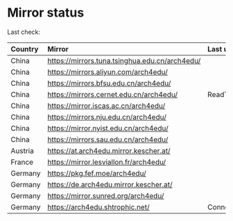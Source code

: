 <script src="./time.js"></script>
# Mirror status
Last check: <script type="text/javascript">localize(1752673305.1234744);</script>

|Country|Mirror|Last update|
|:------|:-----|:----------|
|China|https://mirrors.tuna.tsinghua.edu.cn/arch4edu/|<script type="text/javascript">localize(1752648645);</script>|
|China|https://mirrors.aliyun.com/arch4edu/|<script type="text/javascript">localize(1752648645);</script>|
|China|https://mirrors.bfsu.edu.cn/arch4edu/|<script type="text/javascript">localize(1752605421);</script>|
|China|https://mirrors.cernet.edu.cn/arch4edu/|ReadTimeout|
|China|https://mirror.iscas.ac.cn/arch4edu/|<script type="text/javascript">localize(1752605421);</script>|
|China|https://mirrors.nju.edu.cn/arch4edu/|<script type="text/javascript">localize(1752562191);</script>|
|China|https://mirror.nyist.edu.cn/arch4edu/|<script type="text/javascript">localize(1752605421);</script>|
|China|https://mirrors.sau.edu.cn/arch4edu/|<script type="text/javascript">localize(1752259981);</script>|
|Austria|https://at.arch4edu.mirror.kescher.at/|<script type="text/javascript">localize(1752648645);</script>|
|France|https://mirror.lesviallon.fr/arch4edu/|<script type="text/javascript">localize(1752648645);</script>|
|Germany|https://pkg.fef.moe/arch4edu/|<script type="text/javascript">localize(1752648645);</script>|
|Germany|https://de.arch4edu.mirror.kescher.at/|<script type="text/javascript">localize(1752648645);</script>|
|Germany|https://mirror.sunred.org/arch4edu/|<script type="text/javascript">localize(1752648645);</script>|
|Germany|https://arch4edu.shtrophic.net/|ConnectionError|

<script src="./tablefilter/tablefilter.js"></script>
<script src="./table.js"></script>